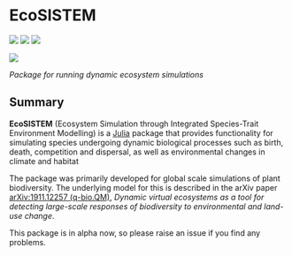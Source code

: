 # EcoSISTEM
[![][docs-main-img]][docs-main-url] [![][actions-img]][actions-url] [![][codecov-img]][codecov-url]

[![][docs-dev-img]][docs-dev-url]

*Package for running dynamic ecosystem simulations*

## Summary

**EcoSISTEM** (Ecosystem Simulation through Integrated Species-Trait Environment Modelling) is a [Julia](http://www.julialang.org) package that
provides functionality for simulating species undergoing dynamic
biological processes such as birth, death, competition and dispersal, as well as environmental changes in climate and habitat

The package was primarily developed for global scale simulations of
plant biodiversity. The underlying model for this is described in the arXiv
paper [arXiv:1911.12257 (q-bio.QM)][paper-url],
*Dynamic virtual ecosystems as a tool for detecting large-scale
responses of biodiversity to environmental and land-use change*.

This package is in alpha now, so please raise an issue if you find any problems.

[paper-url]: https://arxiv.org/abs/1911.12257
[docs-main-img]: https://img.shields.io/badge/docs-main-blue.svg
[docs-main-url]: https://boydorr.github.io/EcoSISTEM.jl/main/
[docs-dev-img]: https://img.shields.io/badge/docs-dev-blue.svg
[docs-dev-url]: https://boydorr.github.io/EcoSISTEM.jl/dev/
[actions-img]: https://github.com/boydorr/EcoSISTEM.jl/workflows/EcoSISTEM%20testing/badge.svg?branch=main
[actions-url]: https://github.com/boydorr/EcoSISTEM.jl/actions
[codecov-img]: https://codecov.io/gh/boydorr/EcoSISTEM.jl/branch/main/graph/badge.svg
[codecov-url]: https://codecov.io/gh/boydorr/EcoSISTEM.jl?branch=main
